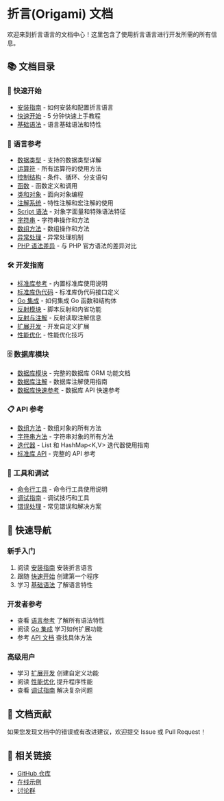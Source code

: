 # 折言(Origami) 文档

欢迎来到折言语言的文档中心！这里包含了使用折言语言进行开发所需的所有信息。

## 📚 文档目录

### 🚀 快速开始

- [安装指南](installation.md) - 如何安装和配置折言语言
- [快速开始](quickstart.md) - 5 分钟快速上手教程
- [基础语法](syntax.md) - 语言基础语法和特性

### 📖 语言参考

- [数据类型](data-types.md) - 支持的数据类型详解
- [运算符](operators.md) - 所有运算符的使用方法
- [控制结构](control-structures.md) - 条件、循环、分支语句
- [函数](functions.md) - 函数定义和调用
- [类和对象](classes.md) - 面向对象编程
- [注解系统](annotations.md) - 特性注解和宏注解的使用
- [Script 语法](script-syntax.md) - 对象字面量和特殊语法特征
- [字符串](strings.md) - 字符串操作和方法
- [数组方法](array_methods.md) - 数组操作和方法
- [异常处理](exceptions.md) - 异常处理机制
- [PHP 语法差异](php-differences.md) - 与 PHP 官方语法的差异对比

### 🛠️ 开发指南

- [标准库参考](./std/README.md) - 内置标准库使用说明
- [标准库伪代码](./std/pseudo_README.md) - 标准库伪代码接口定义
- [Go 集成](go-integration.md) - 如何集成 Go 函数和结构体
- [反射模块](reflection.md) - 脚本反射和内省功能
- [反射与注解](reflection-annotations.md) - 反射读取注解信息
- [扩展开发](extensions.md) - 开发自定义扩展
- [性能优化](performance.md) - 性能优化技巧

### 🗄️ 数据库模块

- [数据库模块](database.md) - 完整的数据库 ORM 功能文档
- [数据库注解](database-annotations.md) - 数据库注解使用指南
- [数据库快速参考](database-quick-reference.md) - 数据库 API 快速参考

### 📋 API 参考

- [数组方法](array_methods.md) - 数组对象的所有方法
- [字符串方法](string_methods.md) - 字符串对象的所有方法
- [迭代器](iterator.md) - List<T> 和 HashMap<K,V> 迭代器使用指南
- [标准库 API](api-reference.md) - 完整的 API 参考

### 🔧 工具和调试

- [命令行工具](cli.md) - 命令行工具使用说明
- [调试指南](debugging.md) - 调试技巧和工具
- [错误处理](error-handling.md) - 常见错误和解决方案

## 🎯 快速导航

### 新手入门

1. 阅读 [安装指南](installation.md) 安装折言语言
2. 跟随 [快速开始](quickstart.md) 创建第一个程序
3. 学习 [基础语法](syntax.md) 了解语言特性

### 开发者参考

- 查看 [语言参考](language-reference.md) 了解所有语法特性
- 阅读 [Go 集成](go-integration.md) 学习如何扩展功能
- 参考 [API 文档](api-reference.md) 查找具体方法

### 高级用户

- 学习 [扩展开发](extensions.md) 创建自定义功能
- 阅读 [性能优化](performance.md) 提升程序性能
- 查看 [调试指南](debugging.md) 解决复杂问题

## 📝 文档贡献

如果您发现文档中的错误或有改进建议，欢迎提交 Issue 或 Pull Request！

## 🔗 相关链接

- [GitHub 仓库](https://github.com/php-any/origami)
- [在线示例](https://github.com/php-any/origami/tree/main/tests)
- [讨论群](https://github.com/php-any/origami#-讨论群)
